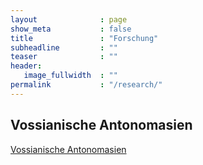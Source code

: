 ```yaml
---
layout              : page
show_meta           : false
title               : "Forschung"
subheadline         : ""
teaser              : ""
header:
   image_fullwidth  : ""
permalink           : "/research/"
---
```


## Vossianische Antonomasien

<a href="https://vossanto.weltliteratur.net/">Vossianische Antonomasien</a>



